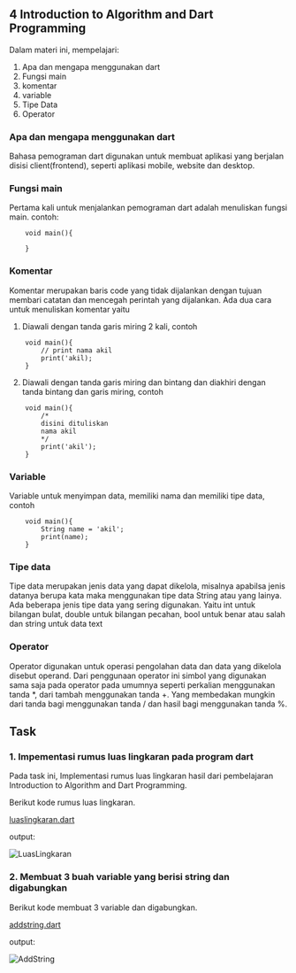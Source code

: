 ## 4 Introduction to Algorithm and Dart Programming
Dalam materi ini, mempelajari:
1. Apa dan mengapa menggunakan dart
2. Fungsi main
3. komentar
4. variable
5. Tipe Data
6. Operator

### Apa dan mengapa menggunakan dart
Bahasa pemograman dart digunakan untuk membuat aplikasi yang berjalan disisi client(frontend), seperti aplikasi mobile, website dan desktop.

### Fungsi main
Pertama kali untuk menjalankan pemograman dart adalah menuliskan fungsi main. contoh:

```
    void main(){

    }
```
### Komentar 
Komentar merupakan baris code yang tidak dijalankan dengan tujuan membari catatan dan mencegah perintah yang dijalankan. Ada dua cara untuk menuliskan komentar yaitu

1. Diawali dengan tanda garis miring 2 kali, contoh

``` 
    void main(){
        // print nama akil
        print('akil);
    }

```

2. Diawali dengan tanda garis miring dan bintang dan diakhiri dengan tanda bintang dan garis miring, contoh

```
    void main(){
        /* 
        disini dituliskan
        nama akil
        */
        print('akil');
    }

```
### Variable
Variable untuk menyimpan data, memiliki nama dan memiliki tipe data, contoh

```
    void main(){
        String name = 'akil';
        print(name);
    }
```
### Tipe data
Tipe data merupakan jenis data yang dapat dikelola, misalnya apabilsa jenis datanya berupa kata maka menggunakan tipe data String atau yang lainya. Ada beberapa jenis tipe data yang sering digunakan. Yaitu int untuk bilangan bulat, double untuk bilangan pecahan, bool untuk benar atau salah dan string untuk data text

### Operator
Operator digunakan untuk operasi pengolahan data dan data yang dikelola disebut operand. Dari penggunaan operator ini simbol yang digunakan sama saja pada operator pada umumnya seperti perkalian menggunakan tanda *, dari tambah menggunakan tanda +. Yang membedakan mungkin dari tanda bagi menggunakan tanda / dan hasil bagi menggunakan tanda %.

## Task

### 1. Impementasi rumus luas lingkaran pada program dart
Pada task ini, Implementasi rumus luas lingkaran hasil dari pembelajaran Introduction to Algorithm and Dart Programming.

Berikut kode rumus luas lingkaran.

[luaslingkaran.dart](./praktikum/luaslingkaran.dart)

output:

![LuasLingkaran](./screenshots/LuasLingkaran.jpg)

### 2. Membuat 3 buah variable yang berisi string dan digabungkan

Berikut kode membuat 3 variable dan digabungkan.

[addstring.dart](./praktikum/addstring.dart)

output:

![AddString](./screenshots/AddString.jpg)


